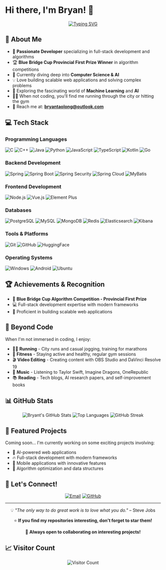 # Hi there, I'm Bryan! 👋

<div align="center">
  
  [![Typing SVG](https://readme-typing-svg.demolab.com?font=Fira+Code&pause=1000&color=2196F3&center=true&vCenter=true&width=435&lines=Full+Stack+Developer;Algorithm+Competition+Winner;AI+%26+ML+Enthusiast;Always+learning+new+things)](https://git.io/typing-svg)
  
</div>

## 🚀 About Me

- 🎯 **Passionate Developer** specializing in full-stack development and algorithms
- 🏆 **Blue Bridge Cup Provincial First Prize Winner** in algorithm competitions
- 🌱 Currently diving deep into **Computer Science & AI**
- 💡 Love building scalable web applications and solving complex problems
- 🤖 Exploring the fascinating world of **Machine Learning** and **AI**
- 🏃‍♂️ When not coding, you'll find me running through the city or hitting the gym
- 📧 Reach me at: **bryantaolong@outlook.com**

## 💻 Tech Stack

### Programming Languages
![C](https://img.shields.io/badge/C-00599C?style=for-the-badge&logo=c&logoColor=white)
![C++](https://img.shields.io/badge/C++-00599C?style=for-the-badge&logo=c%2B%2B&logoColor=white)
![Java](https://img.shields.io/badge/Java-ED8B00?style=for-the-badge&logo=openjdk&logoColor=white)
![Python](https://img.shields.io/badge/Python-3776AB?style=for-the-badge&logo=python&logoColor=white)
![JavaScript](https://img.shields.io/badge/JavaScript-F7DF1E?style=for-the-badge&logo=javascript&logoColor=black)
![TypeScript](https://img.shields.io/badge/TypeScript-3178C6?style=for-the-badge&logo=typescript&logoColor=white)
![Kotlin](https://img.shields.io/badge/Kotlin-0095D5?style=for-the-badge&logo=kotlin&logoColor=white)
![Go](https://img.shields.io/badge/Go-00ADD8?style=for-the-badge&logo=go&logoColor=white)

### Backend Development
![Spring](https://img.shields.io/badge/Spring-6DB33F?style=for-the-badge&logo=spring&logoColor=white)
![Spring Boot](https://img.shields.io/badge/Spring_Boot-6DB33F?style=for-the-badge&logo=spring-boot&logoColor=white)
![Spring Security](https://img.shields.io/badge/Spring_Security-6DB33F?style=for-the-badge&logo=spring-security&logoColor=white)
![Spring Cloud](https://img.shields.io/badge/Spring_Cloud-6DB33F?style=for-the-badge&logo=spring&logoColor=white)
![MyBatis](https://img.shields.io/badge/MyBatis-DC382D?style=for-the-badge&logo=mybatis&logoColor=white)

### Frontend Development
![Node.js](https://img.shields.io/badge/Node.js-43853D?style=for-the-badge&logo=node.js&logoColor=white)
![Vue.js](https://img.shields.io/badge/Vue.js-35495E?style=for-the-badge&logo=vue.js&logoColor=4FC08D)
![Element Plus](https://img.shields.io/badge/Element_Plus-409EFF?style=for-the-badge&logo=element&logoColor=white)

### Databases
![PostgreSQL](https://img.shields.io/badge/PostgreSQL-4169E1?style=for-the-badge&logo=postgresql&logoColor=white)
![MySQL](https://img.shields.io/badge/MySQL-005C84?style=for-the-badge&logo=mysql&logoColor=white)
![MongoDB](https://img.shields.io/badge/MongoDB-4EA94B?style=for-the-badge&logo=mongodb&logoColor=white)
![Redis](https://img.shields.io/badge/Redis-DC382D?style=for-the-badge&logo=redis&logoColor=white)
![Elasticsearch](https://img.shields.io/badge/Elasticsearch-005571?style=for-the-badge&logo=elasticsearch&logoColor=white)
![Kibana](https://img.shields.io/badge/Kibana-005571?style=for-the-badge&logo=kibana&logoColor=white)

### Tools & Platforms
![Git](https://img.shields.io/badge/Git-F05032?style=for-the-badge&logo=git&logoColor=white)
![GitHub](https://img.shields.io/badge/GitHub-100000?style=for-the-badge&logo=github&logoColor=white)
![HuggingFace](https://img.shields.io/badge/🤗_Hugging_Face-FFD21E?style=for-the-badge&logoColor=black)

### Operating Systems
![Windows](https://img.shields.io/badge/Windows-0078D6?style=for-the-badge&logo=windows&logoColor=white)
![Android](https://img.shields.io/badge/Android-3DDC84?style=for-the-badge&logo=android&logoColor=white)
![Ubuntu](https://img.shields.io/badge/Ubuntu-E95420?style=for-the-badge&logo=ubuntu&logoColor=white)

## 🏆 Achievements & Recognition

- 🥇 **Blue Bridge Cup Algorithm Competition - Provincial First Prize**
- 💻 Full-stack development expertise with modern frameworks
- 🔧 Proficient in building scalable web applications

## 🎵 Beyond Code

When I'm not immersed in coding, I enjoy:

- 🏃‍♂️ **Running** - City runs and casual jogging, training for marathons
- 💪 **Fitness** - Staying active and healthy, regular gym sessions
- 🎬 **Video Editing** - Creating content with OBS Studio and DaVinci Resolve 19
- 🎵 **Music** - Listening to Taylor Swift, Imagine Dragons, OneRepublic
- 📚 **Reading** - Tech blogs, AI research papers, and self-improvement books

## 📊 GitHub Stats

<div align="center">
  
  <img src="https://github-readme-stats.vercel.app/api?username=bryantaolong&show_icons=true&theme=radical&hide_border=true&count_private=true" alt="Bryant's GitHub Stats" />
  
  <img src="https://github-readme-stats.vercel.app/api/top-langs/?username=bryantaolong&layout=compact&theme=radical&hide_border=true" alt="Top Languages" />
  
  <img src="https://github-readme-streak-stats.herokuapp.com/?user=bryantaolong&theme=radical&hide_border=true" alt="GitHub Streak" />
  
</div>

## 🌟 Featured Projects

Coming soon... I'm currently working on some exciting projects involving:
- 🤖 AI-powered web applications
- 🔥 Full-stack development with modern frameworks
- 📱 Mobile applications with innovative features
- 🎯 Algorithm optimization and data structures

## 🤝 Let's Connect!

<div align="center">
  
  [![Email](https://img.shields.io/badge/Email-D14836?style=for-the-badge&logo=gmail&logoColor=white)](mailto:bryantaolong@outlook.com)
  [![GitHub](https://img.shields.io/badge/GitHub-100000?style=for-the-badge&logo=github&logoColor=white)](https://github.com/bryantaolong)
  
</div>

---

<div align="center">
  
  💡 *"The only way to do great work is to love what you do."* – Steve Jobs
  
  ⭐️ **If you find my repositories interesting, don't forget to star them!**
  
  🚀 **Always open to collaborating on interesting projects!**
  
</div>

## 📈 Visitor Count

<div align="center">
  
  ![Visitor Count](https://komarev.com/ghpvc/?username=bryantaolong&style=for-the-badge&color=brightgreen)
  
</div>

